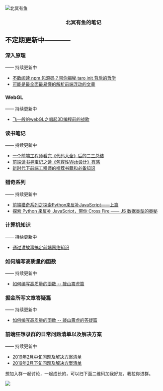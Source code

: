 ![北冥有鱼](https://desk-fd.zol-img.com.cn/t_s960x600c5/g5/M00/0A/0F/ChMkJ1ju4YqIG2K9AAK6BOHpGz8AAbn4gA849sAAroc468.jpg)

<h3 align="center">北冥有鱼的笔记</h3>

## 不定期更新中————

### 深入原理
—— 持续更新中
 - [不敢阅读 npm 包源码？带你揭秘 taro init 背后的哲学](https://github.com/godkun/blog/issues/30)
 - [可能是最全面最易懂的解析前端浮动的文章](https://github.com/godkun/blog/issues/18)
 

### WebGL
—— 持续更新中
 - [飞一般的webGL之唱起3D编程前的战歌](https://github.com/godkun/blog/issues/1)
 
### 读书笔记
—— 持续更新中
 - [一个前端工程师看完《代码大全》后的二三总结](https://github.com/godkun/blog/issues/17)
 - [前端读书寻宝记之读《包容性Web设计》有感](https://github.com/godkun/blog/issues/11)
 - [新时代下前端工程师的推荐书籍和必备知识](https://github.com/godkun/blog/issues/36)
 
### 猎奇系列
—— 持续更新中
- [前端猎奇系列之探索Python来反补JavaScript——上篇](https://github.com/godkun/blog/issues/23)
- [探索 Python 来反补 JavaScript，带你 Cross Fire —— JS 数据类型的奥秘](https://github.com/godkun/blog/issues/26) 

### 计算机知识
—— 持续更新中
- [通过讲故事搞定前端网络知识](https://github.com/godkun/blog/issues/32)

### 如何编写高质量的函数
—— 持续更新中
- [如何编写高质量的函数 -- 敲山震虎篇](https://github.com/godkun/blog/issues/33)

### 掘金所写文章答疑篇
—— 持续更新中
- [如何编写高质量的函数 -- 敲山震虎的答疑篇](https://github.com/godkun/blog/issues/34)

### 前端狂想录群的日常问题清单以及解决方案
—— 持续更新中
- [2019年2月中旬问题及解决方案清单](https://github.com/godkun/blog/blob/master/k-%E5%89%8D%E7%AB%AF%E7%8B%82%E6%83%B3%E5%BD%95%E7%BE%A4%E7%9A%84%E6%97%A5%E5%B8%B8%E9%97%AE%E9%A2%98%E6%B8%85%E5%8D%95%E4%BB%A5%E5%8F%8A%E8%A7%A3%E5%86%B3%E6%96%B9%E6%A1%88/2019-02-%E4%B8%AD%E6%97%AC.md)
- [2019年2月下旬问题及解决方案清单](https://github.com/godkun/blog/blob/master/k-%E5%89%8D%E7%AB%AF%E7%8B%82%E6%83%B3%E5%BD%95%E7%BE%A4%E7%9A%84%E6%97%A5%E5%B8%B8%E9%97%AE%E9%A2%98%E6%B8%85%E5%8D%95%E4%BB%A5%E5%8F%8A%E8%A7%A3%E5%86%B3%E6%96%B9%E6%A1%88/2020-02-%E4%B8%8B%E6%97%AC.md)


想加入群一起讨论，一起成长的，可以扫下面二维码加我好友，我拉你进群。

![](https://user-gold-cdn.xitu.io/2019/1/13/16842e04aabfe171?w=674&h=896&f=png&s=205265)
